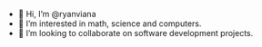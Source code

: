 - 👋 Hi, I’m @ryanviana
- 👀 I’m interested in math, science and computers.
- 💞️ I’m looking to collaborate on software development projects.

<!---
ryanviana/ryanviana is a ✨ special ✨ repository because its `README.md` (this file) appears on your GitHub profile.
You can click the Preview link to take a look at your changes.
--->
